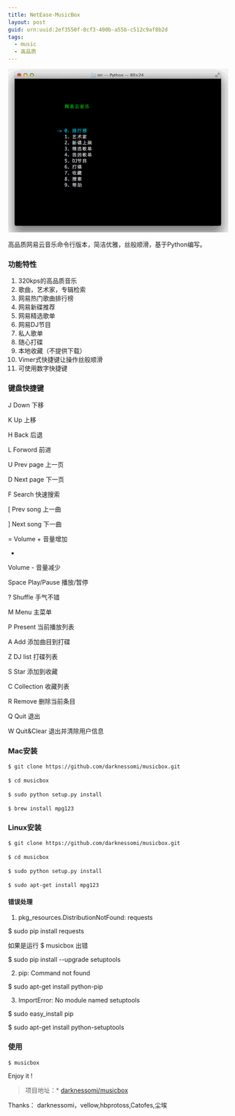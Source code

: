 ```yaml
---
title: NetEase-MusicBox
layout: post
guid: urn:uuid:2ef3550f-8cf3-400b-a55b-c512c9af8b2d
tags:
  - music
  - 高品质
---
```


[![bridge to wonderland](/media/files/2014/09/05/NetEase-MusicBox.gif)](http://7vikpt.com1.z0.glb.clouddn.com/NetEase-MusicBox.gif)

高品质网易云音乐命令行版本，简洁优雅，丝般顺滑，基于Python编写。

### [](https://github.com/darknessomi/musicbox#%E5%8A%9F%E8%83%BD%E7%89%B9%E6%80%A7)功能特性

  1. 320kps的高品质音乐
  2. 歌曲，艺术家，专辑检索
  3. 网易热门歌曲排行榜
  4. 网易新碟推荐
  5. 网易精选歌单
  6. 网易DJ节目
  7. 私人歌单
  8. 随心打碟
  9. 本地收藏（不提供下载）
  10. Vimer式快捷键让操作丝般顺滑
  11. 可使用数字快捷键

### [](https://github.com/darknessomi/musicbox#%E9%94%AE%E7%9B%98%E5%BF%AB%E6%8D%B7%E9%94%AE)键盘快捷键

J
Down
下移

K
Up
上移

H
Back
后退

L
Forword
前进

U
Prev page
上一页

D
Next page
下一页

F
Search
快速搜索

[
Prev song
上一曲

]
Next song
下一曲

=
Volume +
音量增加

-
Volume -
音量减少

Space
Play/Pause
播放/暂停

?
Shuffle
手气不错

M
Menu
主菜单

P
Present
当前播放列表

A
Add
添加曲目到打碟

Z
DJ list
打碟列表

S
Star
添加到收藏

C
Collection
收藏列表

R
Remove
删除当前条目

Q
Quit
退出

W
Quit&Clear
退出并清除用户信息

### [](https://github.com/darknessomi/musicbox#mac%E5%AE%89%E8%A3%85)Mac安装
    
    $ git clone https://github.com/darknessomi/musicbox.git  
    
    $ cd musicbox
    
    $ sudo python setup.py install
    
    $ brew install mpg123
    

### [](https://github.com/darknessomi/musicbox#linux%E5%AE%89%E8%A3%85)Linux安装
    
    $ git clone https://github.com/darknessomi/musicbox.git  
    
    $ cd musicbox
    
    $ sudo python setup.py install
    
    $ sudo apt-get install mpg123
    

#### [](https://github.com/darknessomi/musicbox#%E9%94%99%E8%AF%AF%E5%A4%84%E7%90%86)错误处理

  1. pkg_resources.DistributionNotFound: requests

$ sudo pip install requests

如果是运行 $ musicbox 出错

$ sudo pip install --upgrade setuptools

  2. pip: Command not found

$ sudo apt-get install python-pip

  3. ImportError: No module named setuptools

$ sudo easy_install pip

$ sudo apt-get install python-setuptools

### [](https://github.com/darknessomi/musicbox#%E4%BD%BF%E7%94%A8)使用
    
    $ musicbox
    

Enjoy it !

>项目地址：* [darknessomi/musicbox](https://github.com/darknessomi/musicbox)

Thanks： darknessomi，vellow,hbprotoss,Catofes,尘埃
